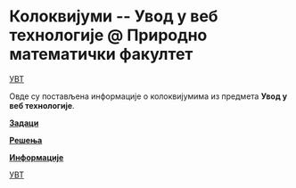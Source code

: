 # Колоквијуми -- Увод у веб технологије @ Природно математички факултет

[УВТ](../README.md)

Овде су постављена информације о колоквијумима из предмета **Увод у веб технологије**.  

**[Задаци](zadaci/README.md)**

**[Решења](resenja/README.md)**

**[Информације](info/README.md)**

[УВТ](../README.md)